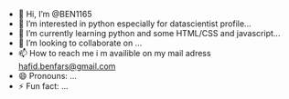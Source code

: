 - 👋 Hi, I’m @BEN1165
- 👀 I’m interested in python especially for datascientist profile...
- 🌱 I’m currently learning python and some HTML/CSS and javascript...
- 💞️ I’m looking to collaborate on ...
- 📫 How to reach me i m availible on my mail adress hafid.benfars@gmail.com
- 😄 Pronouns: ...
- ⚡ Fun fact: ...

<!---
BEN1165/BEN1165 is a ✨ special ✨ repository because its `README.md` (this file) appears on your GitHub profile.
You can click the Preview link to take a look at your changes.
--->
